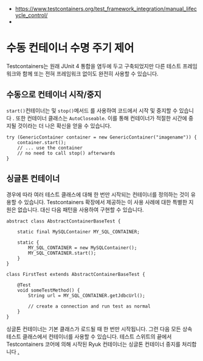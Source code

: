 

* https://www.testcontainers.org/test_framework_integration/manual_lifecycle_control/
* 





# 수동 컨테이너 수명 주기 제어

Testcontainers는 원래 JUnit 4 통합을 염두에 두고 구축되었지만 다른 테스트 프레임워크와 함께 또는 전혀 프레임워크 없이도 완전히 사용할 수 있습니다.

## 수동으로 컨테이너 시작/중지

`start()`컨테이너는 및 `stop()`메서드 를 사용하여 코드에서 시작 및 중지할 수 있습니다 . 또한 컨테이너 클래스는 `AutoCloseable`. 이를 통해 컨테이너가 적절한 시간에 중지될 것이라는 더 나은 확신을 얻을 수 있습니다.

```
try (GenericContainer container = new GenericContainer("imagename")) {
    container.start();
    // ... use the container
    // no need to call stop() afterwards
}
```

## 싱글톤 컨테이너

경우에 따라 여러 테스트 클래스에 대해 한 번만 시작되는 컨테이너를 정의하는 것이 유용할 수 있습니다. Testcontainers 확장에서 제공하는 이 사용 사례에 대한 특별한 지원은 없습니다. 대신 다음 패턴을 사용하여 구현할 수 있습니다.

```
abstract class AbstractContainerBaseTest {

    static final MySQLContainer MY_SQL_CONTAINER;

    static {
        MY_SQL_CONTAINER = new MySQLContainer();
        MY_SQL_CONTAINER.start();
    }
}

class FirstTest extends AbstractContainerBaseTest {

    @Test
    void someTestMethod() {
        String url = MY_SQL_CONTAINER.getJdbcUrl();

        // create a connection and run test as normal
    }
}
```

싱글톤 컨테이너는 기본 클래스가 로드될 때 한 번만 시작됩니다. 그런 다음 모든 상속 테스트 클래스에서 컨테이너를 사용할 수 있습니다. 테스트 스위트의 끝에서 Testcontainers 코어에 의해 시작된 Ryuk 컨테이너는 싱글톤 컨테이너 중지를 처리합니다 [.](https://github.com/testcontainers/moby-ryuk)